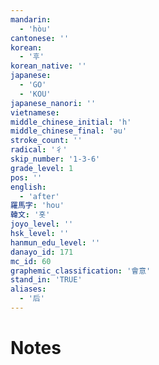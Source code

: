 ```yaml
---
mandarin:
  - 'hòu'
cantonese: ''
korean:
  - '후'
korean_native: ''
japanese:
  - 'GO'
  - 'KOU'
japanese_nanori: ''
vietnamese:
middle_chinese_initial: 'h'
middle_chinese_final: 'əu'
stroke_count: ''
radical: '彳'
skip_number: '1-3-6'
grade_level: 1
pos: ''
english:
  - 'after'
羅馬字: 'hou'
韓文: '홋'
joyo_level: ''
hsk_level: ''
hanmun_edu_level: ''
danayo_id: 171
mc_id: 60
graphemic_classification: '會意'
stand_in: 'TRUE'
aliases:
  - '后'
---
```


# Notes
